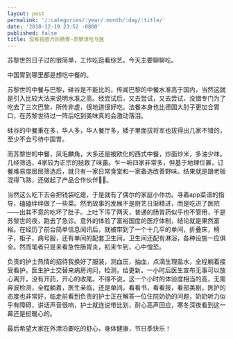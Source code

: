 ```yaml
---
layout: post
permalink: '/:categories/:year/:month/:day/:title/'
date: '2018-12-19 23:52 -0800'
published: false
title: 没有钝感力的肠胃—苏黎世吃与医
---
```

苏黎世的日子过的很简单，工作吃逛看综艺。今天主要聊聊吃。

中国胃到哪里都是想吃中餐的。

苏黎世的中餐与巴黎，硅谷是不能比的，传闻巴黎的中餐水准高于国内，当然这就是引入比较大法来说明水准之高。经尝试后，又去尝试，又去尝试，没错专门为了吃去了三次巴黎，所传非虚，很地道很好吃。法餐本身也比德国大肘子更加合胃口，在苏黎世待过一阵后吃到美味真的会激动落泪。



硅谷的中餐重在多，华人多，华人餐厅多，矮子里面拔将军也拔得出几家不错的，至少不会亏待中国胃。



而苏黎世的中餐，凤毛麟角，大多还是被欧化的西式中餐，炒面炒米，多油少味。几经筛选，4家较为正宗的拯救了味蕾。乍一听四家非常多，但基于地理位置，订餐难易度层层筛选后，就只有一家日常食堂和一家备选改善野味。结果就是跟老板混得飞熟，还做起了产品合作伙伴🤷‍♀️。



当然这么吃下去会把钱袋吃瘪，于是就有了偶尔的家庭小作坊。寻着app菜谱的指导，磕磕绊绊做了一些菜。然而故事的发展不是厨艺日渐精进，而是吃进了医院——出其不意的吃坏了肚子。上吐下泻了两天，普通的肠胃药似乎也不管用，于是苏黎世的夜，跑去了急诊。意外的体验了富裕国度的医疗体制，结论就是果然富裕。在经历了前台简单信息闻讯后，就被带到了一个十几平的单间，折叠床，椅子，柜子，病号服，还有单间的配套卫生间，卫生间还配有淋浴，各种设施一应俱全。然而笔者只是来看急性肠胃炎，初来乍到，心中惶恐。





负责的护士热情的招待我换好了服装，测血压，抽血，点滴生理盐水，全程躺着接受看护。医生护士交替来病房询问，检测，给更新。一小时后医生宣布无事可以放心离开，没有开药，开心的收尾。不得不说，这一个小时的体验度相当的高，无需奔波检测，全程躺着，医生亲临，还是单间，看看书，看看报，看部美剧，医护的态度也非常好，临走前看到负责的护士正在解答一位住院奶奶的问题，奶奶听力似乎有障碍，讲话声音很响，护士就连说带比划，耐心高声回应，寒冬深夜看到这一幕还是挺暖心的。



最后希望大家在外漂泊要吃的舒心，身体健康，节日季快乐！
